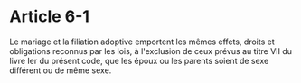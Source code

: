 # Article 6-1

Le mariage et la filiation adoptive emportent les mêmes effets, droits et obligations reconnus par les lois, à l'exclusion de ceux prévus au titre VII du livre Ier du présent code, que les époux ou les parents soient de sexe différent ou de même sexe.
